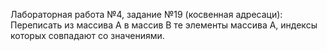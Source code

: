 Лабораторная работа №4, задание №19 (косвенная адресаци): Переписать из массива А в массив В те элементы массива А, индексы которых совпадают со значениями.

